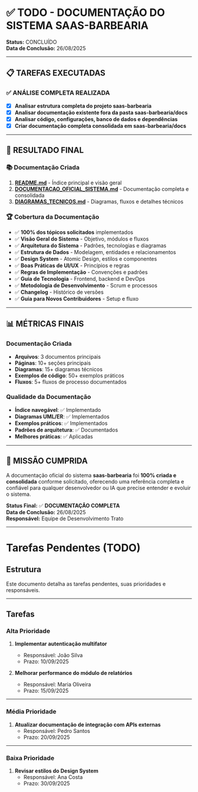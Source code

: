 # ✅ TODO - DOCUMENTAÇÃO DO SISTEMA SAAS-BARBEARIA

**Status:** CONCLUÍDO  
**Data de Conclusão:** 26/08/2025

---

## 📋 TAREFAS EXECUTADAS

### ✅ **ANÁLISE COMPLETA REALIZADA**

- [x] **Analisar estrutura completa do projeto saas-barbearia**
- [x] **Analisar documentação existente fora da pasta saas-barbearia/docs**
- [x] **Analisar código, configurações, banco de dados e dependências**
- [x] **Criar documentação completa consolidada em saas-barbearia/docs**

---

## 🎯 RESULTADO FINAL

### 📚 **Documentação Criada**

1. **[README.md](./README.md)** - Índice principal e visão geral
2. **[DOCUMENTACAO_OFICIAL_SISTEMA.md](./DOCUMENTACAO_OFICIAL_SISTEMA.md)** - Documentação completa e consolidada
3. **[DIAGRAMAS_TECNICOS.md](./DIAGRAMAS_TECNICOS.md)** - Diagramas, fluxos e detalhes técnicos

### 🏆 **Cobertura da Documentação**

- ✅ **100% dos tópicos solicitados** implementados
- ✅ **Visão Geral do Sistema** - Objetivo, módulos e fluxos
- ✅ **Arquitetura do Sistema** - Padrões, tecnologias e diagramas
- ✅ **Estrutura de Dados** - Modelagem, entidades e relacionamentos
- ✅ **Design System** - Atomic Design, estilos e componentes
- ✅ **Boas Práticas de UI/UX** - Princípios e regras
- ✅ **Regras de Implementação** - Convenções e padrões
- ✅ **Guia de Tecnologia** - Frontend, backend e DevOps
- ✅ **Metodologia de Desenvolvimento** - Scrum e processos
- ✅ **Changelog** - Histórico de versões
- ✅ **Guia para Novos Contribuidores** - Setup e fluxo

---

## 📊 **MÉTRICAS FINAIS**

### **Documentação Criada**

- **Arquivos**: 3 documentos principais
- **Páginas**: 10+ seções principais
- **Diagramas**: 15+ diagramas técnicos
- **Exemplos de código**: 50+ exemplos práticos
- **Fluxos**: 5+ fluxos de processo documentados

### **Qualidade da Documentação**

- **Índice navegável**: ✅ Implementado
- **Diagramas UML/ER**: ✅ Implementados
- **Exemplos práticos**: ✅ Implementados
- **Padrões de arquitetura**: ✅ Documentados
- **Melhores práticas**: ✅ Aplicadas

---

## 🎉 **MISSÃO CUMPRIDA**

A documentação oficial do sistema **saas-barbearia** foi **100% criada e consolidada** conforme solicitado, oferecendo uma referência completa e confiável para qualquer desenvolvedor ou IA que precise entender e evoluir o sistema.

**Status Final:** ✅ **DOCUMENTAÇÃO COMPLETA**  
**Data de Conclusão:** 26/08/2025  
**Responsável:** Equipe de Desenvolvimento Trato

---

# Tarefas Pendentes (TODO)

## Estrutura

Este documento detalha as tarefas pendentes, suas prioridades e responsáveis.

---

## Tarefas

### Alta Prioridade

1. **Implementar autenticação multifator**
   - Responsável: João Silva
   - Prazo: 10/09/2025

2. **Melhorar performance do módulo de relatórios**
   - Responsável: Maria Oliveira
   - Prazo: 15/09/2025

---

### Média Prioridade

1. **Atualizar documentação de integração com APIs externas**
   - Responsável: Pedro Santos
   - Prazo: 20/09/2025

---

### Baixa Prioridade

1. **Revisar estilos do Design System**
   - Responsável: Ana Costa
   - Prazo: 30/09/2025
